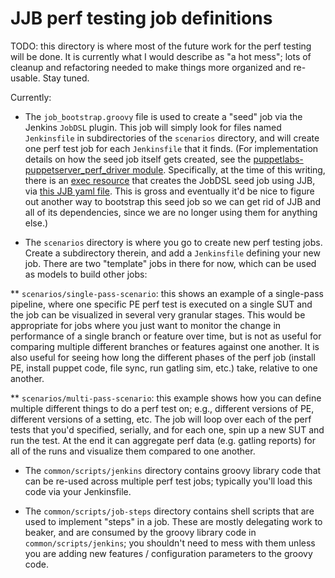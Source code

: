 # JJB perf testing job definitions

TODO: this directory is where most of the future work for the perf
testing will be done.  It is currently what I would describe as
"a hot mess"; lots of cleanup and refactoring needed to make things
more organized and re-usable.  Stay tuned.

Currently:

* The `job_bootstrap.groovy` file is used to create a "seed" job via the Jenkins
  `JobDSL` plugin.  This job will simply look for files named `Jenkinsfile` in subdirectories
  of the `scenarios` directory, and will create one perf test job for each `Jenkinsfile` that
  it finds.  (For implementation details on how the seed job itself gets created, see the
  [puppetlabs-puppetserver_perf_driver module](https://github.com/puppetlabs/puppetlabs-puppetserver_perf_driver).
  Specifically, at the time of this writing, there is an [exec resource](https://github.com/puppetlabs/puppetlabs-puppetserver_perf_driver/blob/fd59a475331717caecbe693a04c38f8dea11dedd/manifests/profile/puppetserver/perf/driver/jjb.pp#L53-L57)
  that creates the JobDSL seed job using JJB, via [this JJB yaml file](https://github.com/puppetlabs/puppetlabs-puppetserver_perf_driver/blob/fd59a475331717caecbe693a04c38f8dea11dedd/files/jenkins/jobs/poll-for-gplt-jobs.yaml).  This is gross and
  eventually it'd be nice to figure out another way to bootstrap this seed job so we can get
  rid of JJB and all of its dependencies, since we are no longer using them for anything else.)

* The `scenarios` directory is where you go to create new perf testing jobs.  Create a subdirectory
  therein, and add a `Jenkinsfile` defining your new job.  There are two "template" jobs in there
  for now, which can be used as models to build other jobs:

** `scenarios/single-pass-scenario`: this shows an example of a single-pass pipeline,
   where one specific PE perf test is executed on a single SUT and the job can
   be visualized in several very granular stages.  This would be appropriate for
   jobs where you just want to monitor the change in performance of a single branch
   or feature over time, but is not as useful for comparing multiple different
   branches or features against one another.  It is also useful for seeing how long the
   different phases of the perf job (install PE, install puppet code, file sync,
   run gatling sim, etc.) take, relative to one another.

** `scenarios/multi-pass-scenario`: this example shows how you can define multiple
   different things to do a perf test on; e.g., different versions of PE, different
   versions of a setting, etc.  The job will loop over each of the perf tests that
   you'd specified, serially, and for each one, spin up a new SUT and run the test.
   At the end it can aggregate perf data (e.g. gatling reports) for all of the
   runs and visualize them compared to one another.

* The `common/scripts/jenkins` directory contains groovy library code that can be re-used
  across multiple perf test jobs; typically you'll load this code via your Jenkinsfile.

* The `common/scripts/job-steps` directory contains shell scripts that are used to
  implement "steps" in a job.  These are mostly delegating work to beaker, and
  are consumed by the groovy library code in `common/scripts/jenkins`; you shouldn't
  need to mess with them unless you are adding new features / configuration parameters
  to the groovy code.
